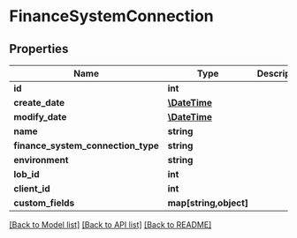 # FinanceSystemConnection

## Properties
Name | Type | Description | Notes
------------ | ------------- | ------------- | -------------
**id** | **int** |  | [optional] 
**create_date** | [**\DateTime**](\DateTime.md) |  | [optional] 
**modify_date** | [**\DateTime**](\DateTime.md) |  | [optional] 
**name** | **string** |  | [optional] 
**finance_system_connection_type** | **string** |  | [optional] 
**environment** | **string** |  | 
**lob_id** | **int** |  | [optional] 
**client_id** | **int** |  | [optional] 
**custom_fields** | **map[string,object]** |  | [optional] 

[[Back to Model list]](../README.md#documentation-for-models) [[Back to API list]](../README.md#documentation-for-api-endpoints) [[Back to README]](../README.md)



